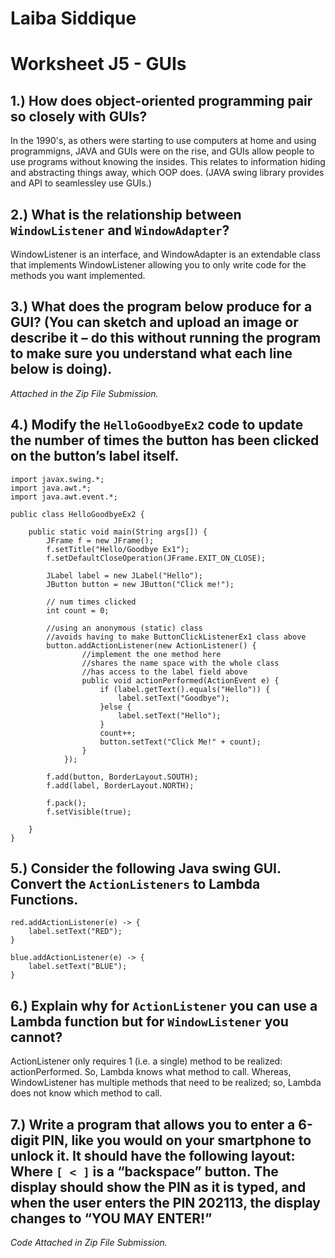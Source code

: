 # Laiba Siddique
# Worksheet J5 - GUIs

## 1.) How does object-oriented programming pair so closely with GUIs?

In the 1990's, as others were starting to use computers at home and using programmigns, JAVA and GUIs were on the rise, and GUIs allow people to use programs without knowing the insides. This relates to information hiding and abstracting things away, which OOP does. 
(JAVA swing library provides and API to seamlessley use GUIs.)

## 2.) What is the relationship between `WindowListener` and `WindowAdapter`?

WindowListener is an interface, and WindowAdapter is an extendable class that implements WindowListener allowing you to only write code for the methods you want implemented. 

## 3.) What does the program below produce for a GUI? (You can sketch and upload an image or describe it – do this without running the program to make sure you understand what each line below is doing).

_Attached in the Zip File Submission._

## 4.) Modify the `HelloGoodbyeEx2` code to update the number of times the button has been clicked on the button’s label itself.

```
import javax.swing.*;
import java.awt.*;
import java.awt.event.*;

public class HelloGoodbyeEx2 {

    public static void main(String args[]) {
        JFrame f = new JFrame();
        f.setTitle("Hello/Goodbye Ex1");
        f.setDefaultCloseOperation(JFrame.EXIT_ON_CLOSE);
        
        JLabel label = new JLabel("Hello");
        JButton button = new JButton("Click me!");

        // num times clicked
        int count = 0;

        //using an anonymous (static) class
        //avoids having to make ButtonClickListenerEx1 class above
        button.addActionListener(new ActionListener() {
                //implement the one method here
                //shares the name space with the whole class
                //has access to the label field above
                public void actionPerformed(ActionEvent e) {
                    if (label.getText().equals("Hello")) {
                        label.setText("Goodbye");
                    }else {
                        label.setText("Hello");
                    }
                    count++;
                    button.setText("Click Me!" + count);
                }
            });
        
        f.add(button, BorderLayout.SOUTH);
        f.add(label, BorderLayout.NORTH);

        f.pack();
        f.setVisible(true);
        
    }
}
```

## 5.) Consider the following Java swing GUI. Convert the `ActionListeners` to Lambda Functions.

```
red.addActionListener(e) -> {
    label.setText("RED");
}
```

```
blue.addActionListener(e) -> {
    label.setText("BLUE");
}
```

## 6.) Explain why for `ActionListener` you can use a Lambda function but for `WindowListener` you cannot?

ActionListener only requires 1 (i.e. a single) method to be realized: actionPerformed. So, Lambda knows what method to call. Whereas, WindowListener has multiple methods that need to be realized; so, Lambda does not know which method to call. 

## 7.) Write a program that allows you to enter a 6-digit PIN, like you would on your smartphone to unlock it. It should have the following layout: Where `[ < ]` is a “backspace” button. The display should show the PIN as it is typed, and when the user enters the PIN 202113, the display changes to “YOU MAY ENTER!”

_Code Attached in Zip File Submission._

